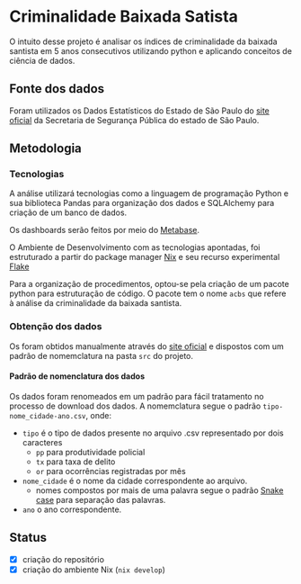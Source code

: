 # Criminalidade Baixada Satista
O intuito desse projeto é analisar os índices de criminalidade da baixada santista em 5 anos consecutivos utilizando python e aplicando conceitos de ciência de dados.

## Fonte dos dados
Foram utilizados os Dados Estatísticos do Estado de São Paulo do [site oficial](https://www.ssp.sp.gov.br/Estatistica/Pesquisa.aspx) da Secretaria de Segurança Pública do estado de São Paulo.


## Metodologia

### Tecnologias
A análise utilizará tecnologias como a linguagem de programação Python e sua biblioteca Pandas para organização dos dados e SQLAlchemy para criação de um banco de dados.

Os dashboards serão feitos por meio do [Metabase](https://www.metabase.com/).

O Ambiente de Desenvolvimento com as tecnologias apontadas, foi estruturado a partir do package manager [Nix](https://nixos.org/) e seu recurso experimental [Flake](https://nixos.wiki/wiki/Flakes)

Para a organização de procedimentos, optou-se pela criação de um pacote python para estruturação de código.
O pacote tem o nome `acbs` que refere à análise da criminalidade da baixada santista.

### Obtenção dos dados
Os foram obtidos manualmente através do [site oficial](https://www.ssp.sp.gov.br/Estatistica/Pesquisa.aspx) e dispostos com um padrão de nomemclatura na pasta `src` do projeto.

#### Padrão de nomenclatura dos dados
Os dados foram renomeados em um padrão para fácil tratamento no processo de download dos dados.
A nomemclatura segue o padrão `tipo-nome_cidade-ano.csv`, onde:
- `tipo` é o tipo de dados presente no arquivo .csv representado por dois caracteres
    - `pp` para produtividade policial
    - `tx` para taxa de delito
    - `or` para ocorrências registradas por mês
- `nome_cidade` é o nome da cidade correspondente ao arquivo.
    - nomes compostos por mais de uma palavra segue o padrão [Snake case](https://en.wikipedia.org/wiki/Snake_case) para separação das palavras.
- `ano` o ano correspondente.


## Status
- [x] criação do repositório
- [x] criação do ambiente Nix (`nix develop`)
